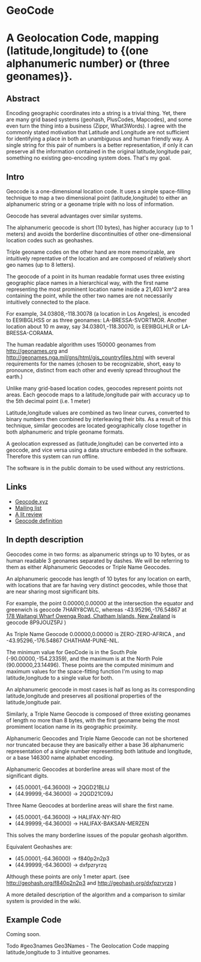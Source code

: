# GeoCode
A Geolocation Code, mapping (latitude,longitude) to {(one alphanumeric number) or (three geonames)}.
==================



## Abstract

Encoding geographic coordinates into a string is a trivial thing. 
Yet, there are many grid based systems (geohash, PlusCodes, Mapcodes), and some even turn the thing into a business (Zippr, What3Words). 
I agree with the commonly stated motivation that Latitude and Longitude are not sufficient for identifying a place in both an unambiguous and human friendly way. A single string for this pair of numbers is a better representation, if only it can preserve all the information contained in the original latitude,longitude pair, something no existing geo-encoding system does. That's my goal.


## Intro

Geocode is a one-dimensional location code. It uses a simple space-filling technique to map a two dimensional point (latitude,longitude) to either an alphanumeric string or a geoname triple with no loss of information.

Geocode has several advantages over similar systems. 

The alphanumeric geocode is short (10 bytes), has higher accuracy (up to 1 meters) and avoids the borderline discontinuities of other one-dimensional location codes such as geohashes. 

Triple geoname codes on the other hand are more memorizable, are intuitively reprentative of the location and are composed of relatively short geo names (up to 8 letters).

The geocode of a point in its human readable format uses three existing geographic place names in a hierarchical way, with the first name representing the most prominent location name inside a 21,403 km^2 area containing the point, while the other two names are not necessarily intuitively connected to the place.

For example,  34.03808,-118.30078 (a location in Los Angeles), is encoded to EE9IBGLHSS or as three geonames: LA-BRESSA-SVORTMOR. Another location about 10 m away, say 34.03801,-118.30070, is EE9IBGLHLR or LA-BRESSA-CORAMA.

The human readable algorithm uses 150000 geonames from http://geonames.org and http://geonames.nga.mil/gns/html/gis_countryfiles.html with several requirements for the names (chosen to be recognizable, short, easy to pronounce, distinct from each other and evenly spread throughout the earth.)

Unlike many grid-based location codes, geocodes represent points not areas. Each geocode maps to a latitude,longitude pair with accuracy up to the 5th decimal point (i.e. 1 meter)

Latitude,longitude values are combined as two linear curves, converted to binary numbers then combined by interleaving their bits. As a result of this technique, similar geocodes are located geographically close together in both alphanumeric and triple geoname formats.

A geolocation expressed as (latitude,longitude) can be converted into a geocode, and vice versa using a data structure embeded in the software. Therefore this system can run offline.

The software is in the public domain to be used without any restrictions.


Links
-----
 * [Geocode.xyz](https://geocode.xyz/)
 * [Mailing list](https://groups.google.com/forum/#!forum/geocode)
 * [A lit review](https://github.com/eruci/geocode/wiki/Comparison-to-similar-systems)
 * [Geocode definition](https://github.com/eruci/geocode/wiki/Geocode)

In depth description
-----------
Geocodes come in two forms: as alpanumeric strings up to 10 bytes, or as human readable 3 geonames separated by dashes. We will be referring to them as either Alphanumeric Geocodes or Triple Name Geocodes.

An alphanumeric geocode has length of 10 bytes for any location on earth, with locations that are far having very distinct geocodes, while those that are near sharing most significant bits.

For example, the point 0.00000,0.00000 at the intersection the equator and greenwich is geocode 7HARY8CWLC, whereas -43.95296,-176.54867 at [178 Waitangi Wharf Owenga Road, Chatham Islands, New Zealand](https://geocode.xyz/178%20Waitangi%20Wharf%20Owenga%20Road,%20Chatham%20Islands,%20Ch%20%20New%20Zealand) is geocode 8P9JOUZ5PJ )

As Triple Name Geocode 0.00000,0.00000 is ZERO-ZERO-AFRICA , and -43.95296,-176.54867 CHATHAM-PUNE-NIL.

The minimum value for GeoCode is in the South Pole (-90.00000,-154.23359), and the maximum is at the North Pole (90.00000,23.14496). These points are the computed minimum and maximum values for the space-fitting function I'm using to map latitude,longitude to a single value for both.

An alphanumeric geocode in most cases is half as long as its corresponding latitude,longitude and preserves all positional properties of the latitude,longitude pair. 

Similarly, a Triple Name Geocode is composed of three existing geonames of length no more than 8 bytes, with the first geoname being the most promiment location name in its geographic proximity.

Alphanumeric Geocodes and Triple Name Geocode can not be shortened nor truncated because they are basically either a base 36 alphanumeric representation of a single number representing both latitude and longitude, or a base 146300 name alphabet encoding. 

Alphanumeric Geocodes at borderline areas will share most of the significant digits.
   * (45.00001,-64.36000) -> 2QGD21BLIJ
   * (44.99999,-64.36000) -> 2QGD21C09J
  
Three Name Geocodes at borderline areas will share the first name.
   * (45.00001,-64.36000) -> HALIFAX-NY-RIO
   * (44.99999,-64.36000) -> HALIFAX-BAKSAN-MERZEN
   
This solves the many borderline issues of the popular geohash algorithm. 

Equivalent Geohashes are:
   * (45.00001,-64.36000) -> f840p2n2p3 
   * (44.99999,-64.36000) -> dxfpzryrzq 
   
Although these points are only 1 meter apart. (see http://geohash.org/f840p2n2p3  and http://geohash.org/dxfpzryrzq )
   
A more detailed description of the algorithm and a comparison to similar system is provided in the wiki.

Example Code
------------
Coming soon.


Todo
#geo3names
Geo3Names - The Geolocation Code mapping latitude,longitude to 3 intuitive geonames.
